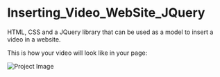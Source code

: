 # Inserting_Video_WebSite_JQuery

HTML, CSS and a JQuery library that can be used as a model to insert a video in a website.

This is how your video will look like in your page:

![Project Image](https://github.com/MarianaSouza/Inserting_Video_WebSite_JQuery/blob/master/img/image.PNG)

